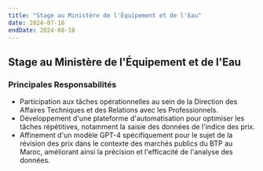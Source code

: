 ```yaml
---
title: "Stage au Ministère de l'Équipement et de l'Eau"
date: 2024-07-10
endDate: 2024-08-10
---
```


## Stage au Ministère de l'Équipement et de l'Eau

### Principales Responsabilités

- Participation aux tâches opérationnelles au sein de la Direction des Affaires Techniques et des Relations avec les Professionnels.
- Développement d'une plateforme d'automatisation pour optimiser les tâches répétitives, notamment la saisie des données de l'indice des prix.
- Affinement d'un modèle GPT-4 spécifiquement pour le sujet de la révision des prix dans le contexte des marchés publics du BTP au Maroc, améliorant ainsi la précision et l'efficacité de l'analyse des données.
